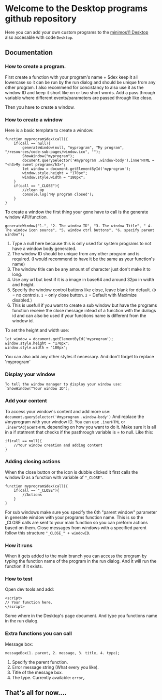 # Welcome to the Desktop programs github repository
Here you can add your own custom programs to the [minimos11 Desktop](http://minimos11.net/code/Desktop/) also accesable with code `Desktop`.

## Documentation

### How to create a program.

First create a function with your program's name + $dex keep it all lowercase so it can be run by the run dialog and should be unique from any other program.
I also recommend for concistancy to also use it as the window ID and keep it short like on or two short words.
Add a pass through variable where different events/parameters are passed through like close.

Then you have to create a window.

### How to create a window
Here is a basic template to create a window:
```
function myprogram$dex(call){
    if(call == null){
        generateWindow(null, "myprogram", "My program", "/resources/code-sub-pages/window.ico", "");
        ShowWindow("myprogram");
        document.querySelector('#myprogram .window-body').innerHTML = "<h3>My sweet program</h3>";
        let window = document.getElementById('myprogram');
        window.style.height = "170px";
        window.style.width = "180px";
    }
    if(call == "_CLOSE"){
        //clean up
        console.log('My program closed');
    }
}
```

To create a window the first thing your gone have to call is the generate window API/function.

`generateWindow("1.", "2. The window ID", "3. The window Title", " 4. The window icon source", "5. window ctrl buttons", "6. specify parent window");`

1. Type a null here because this is only used for system programs to not have a window body generated.
2. The window ID should be unique from any other program and is required. (I would recommend to have it be the same as your function's name)
3. The window title can be any amount of character just don't make it to long.
4. Use any url but best if it is a image in base64 and around 32px in width and height.
5. Specify the window control buttons like close, leave blank for default. (`0` = no controls. `1` = only close button. `2` = Default with Maximize disabled.)
6. This is usefull if you want to create a sub window but have the programs function receive the close message intead of a function with the dialogs id and can also be used if your functions name is different from the window id.

To set the height and width use:
```
let window = document.getElementById('myprogram');
window.style.height = "170px";
window.style.width = "180px";
```
You can also add any other styles if necessary.
And don't forget to replace 'myprogram'
### Display your window
    To tell the window manager to display your window use:
    `ShowWindow("Your window ID");`
    

### Add your content

To access your window's content and add more use: `document.querySelector('#myprogram .window-body')`
And replace the #myprogram with your window ID.
You can use `.inerHTML` or `.insertAdjacentHTML` depending on how you want to do it.
Make sure it is all in a if statment that checks if the pasthrough variable is = to null.
Like this:
```
if(call == null){
    //Your window creation and adding content
}
```

### Adding closing actions

When the close button or the icon is dubble clicked it first calls the windowID as a function with variable of `"_CLOSE"`.
```
function myprogram$dex(call){
    if(call == "_CLOSE"){
        //Actions
    }
}
```
For sub windows make sure you specify the 6th "parent window" parameter in generate window with your programs function name.
This is so the _CLOSE calls are sent to your main function so you can preform actions based on them.
Close messages from windows with a specified parent follow this structure `"_CLOSE_" + windowID`.

### How it runs

When it gets added to the main branch you can access the program by typing the function name of the program in the run dialog.
And it will run the function if it exists.

### How to test

Open dev tools and add:
```
<script>
// Your function here.
</script>
```
Some where in the Desktop's page document.
And type you functions name in the run dialog.

### Extra functions you can call

Message box:

`messageBox(1. parent, 2. message, 3. title, 4. type);`

1. Specify the parent function.
2. Error message string (What every you like).
3. Title of the message box.
4. The type. Currently available: `error`,.

## That's all for now....
